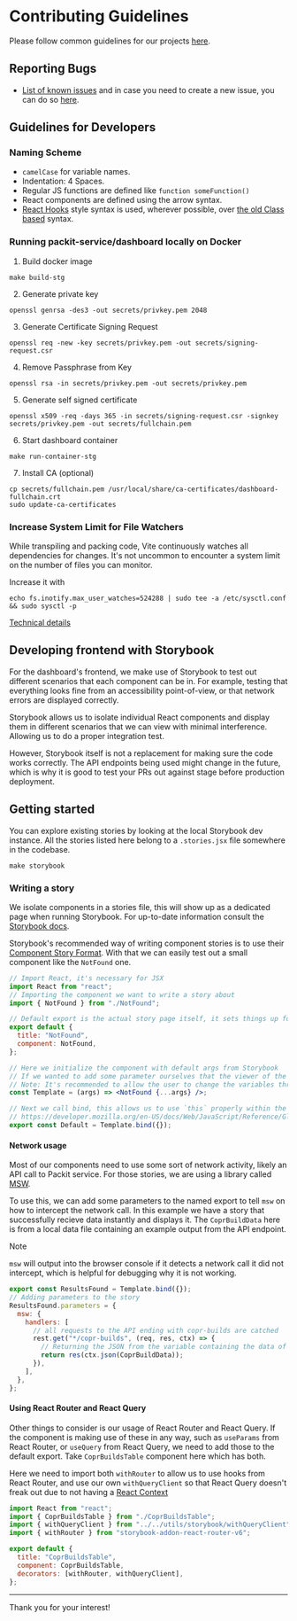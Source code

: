 # Contributing Guidelines

Please follow common guidelines for our projects [here](https://github.com/packit/contributing).

## Reporting Bugs

- [List of known issues](https://github.com/packit-service/dashboard/issues) and
  in case you need to create a new issue, you can do so [here](https://github.com/packit-service/dashboard/issues/new).

## Guidelines for Developers

### Naming Scheme

- `camelCase` for variable names.
- Indentation: 4 Spaces.
- Regular JS functions are defined like `function someFunction()`
- React components are defined using the arrow syntax.
- [React Hooks](https://reactjs.org/docs/hooks-intro.html) style syntax is used, wherever possible, over [the old Class based](https://reactjs.org/docs/hooks-intro.html#classes-confuse-both-people-and-machines) syntax.

### Running packit-service/dashboard locally on Docker

1. Build docker image

```
make build-stg
```

2. Generate private key

```
openssl genrsa -des3 -out secrets/privkey.pem 2048
```

3. Generate Certificate Signing Request

```
openssl req -new -key secrets/privkey.pem -out secrets/signing-request.csr
```

4. Remove Passphrase from Key

```
openssl rsa -in secrets/privkey.pem -out secrets/privkey.pem
```

5. Generate self signed certificate

```
openssl x509 -req -days 365 -in secrets/signing-request.csr -signkey secrets/privkey.pem -out secrets/fullchain.pem
```

6. Start dashboard container

```
make run-container-stg
```

7. Install CA (optional)

```
cp secrets/fullchain.pem /usr/local/share/ca-certificates/dashboard-fullchain.crt
sudo update-ca-certificates
```

### Increase System Limit for File Watchers

While transpiling and packing code, Vite continuously watches all dependencies for changes. It's not uncommon to encounter a system limit on the number of files you can monitor.

Increase it with

```
echo fs.inotify.max_user_watches=524288 | sudo tee -a /etc/sysctl.conf && sudo sysctl -p
```

[Technical details](https://github.com/guard/listen/wiki/Increasing-the-amount-of-inotify-watchers#the-technical-details)

## Developing frontend with Storybook

For the dashboard's frontend, we make use of Storybook to test out different scenarios that each component can be in. For example, testing that everything looks fine from an accessibility point-of-view, or that network errors are displayed correctly.

Storybook allows us to isolate individual React components and display them in different scenarios that we can view with minimal interference. Allowing us to do a proper integration test.

However, Storybook itself is not a replacement for making sure the code works correctly. The API endpoints being used might change in the future, which is why it is good to test your PRs out against stage before production deployment.

## Getting started

You can explore existing stories by looking at the local Storybook dev instance. All the stories listed here belong to a `.stories.jsx` file somewhere in the codebase.

```
make storybook
```

### Writing a story

We isolate components in a stories file, this will show up as a dedicated page when running Storybook. For up-to-date information consult the [Storybook docs](https://storybook.js.org/docs/react/writing-stories/introduction).

Storybook's recommended way of writing component stories is to use their [Component Story Format](https://storybook.js.org/docs/react/api/csf). With that we can easily test out a small component like the `NotFound` one.

```jsx
// Import React, it's necessary for JSX
import React from "react";
// Importing the component we want to write a story about
import { NotFound } from "./NotFound";

// Default export is the actual story page itself, it sets things up for the actual stories - which are the named exports down below
export default {
  title: "NotFound",
  component: NotFound,
};

// Here we initialize the component with default args from Storybook
// If we wanted to add some parameter ourselves that the viewer of the Story cannot change we would do so here
// Note: It's recommended to allow the user to change the variables through the Storybook website unless it's critical to the story
const Template = (args) => <NotFound {...args} />;

// Next we call bind, this allows us to use `this` properly within the component
// https://developer.mozilla.org/en-US/docs/Web/JavaScript/Reference/Global_Objects/Function/bind
export const Default = Template.bind({});
```

#### Network usage

Most of our components need to use some sort of network activity, likely an API call to Packit service. For those stories, we are using a library called [MSW](https://mswjs.io/).

To use this, we can add some parameters to the named export to tell `msw` on how to intercept the network call. In this example we have a story that successfully recieve data instantly and displays it. The `CoprBuildData` here is from a local data file containing an example output from the API endpoint.

> [!NOTE]
>
> `msw` will output into the browser console if it detects a network call it did not intercept, which is helpful for debugging why it is not working.

```jsx
export const ResultsFound = Template.bind({});
// Adding parameters to the story
ResultsFound.parameters = {
  msw: {
    handlers: [
      // all requests to the API ending with copr-builds are catched
      rest.get("*/copr-builds", (req, res, ctx) => {
        // Returning the JSON from the variable containing the data of the Copr build API response
        return res(ctx.json(CoprBuildData));
      }),
    ],
  },
};
```

#### Using React Router and React Query

Other things to consider is our usage of React Router and React Query. If the component is making use of these in any way, such as `useParams` from React Router, or `useQuery` from React Query, we need to add those to the default export. Take `CoprBuildsTable` component here which has both.

Here we need to import both `withRouter` to allow us to use hooks from React Router, and use our own `withQueryClient` so that React Query doesn't freak out due to not having a [React Context](https://react.dev/learn/passing-data-deeply-with-context)

```jsx
import React from "react";
import { CoprBuildsTable } from "./CoprBuildsTable";
import { withQueryClient } from "../../utils/storybook/withQueryClient";
import { withRouter } from "storybook-addon-react-router-v6";

export default {
  title: "CoprBuildsTable",
  component: CoprBuildsTable,
  decorators: [withRouter, withQueryClient],
};
```

---

Thank you for your interest!
